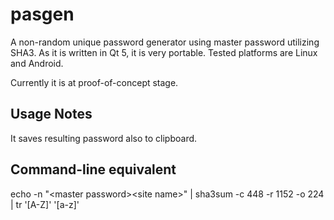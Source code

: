 pasgen
======

A non-random unique password generator using master password utilizing SHA3. As it is written in Qt 5, it is very portable. Tested platforms are Linux and Android.

Currently it is at proof-of-concept stage.

Usage Notes
-----------
It saves resulting password also to clipboard.

Command-line equivalent
-----------------------
echo -n "&lt;master password&gt;&lt;site name&gt;" | sha3sum -c 448 -r 1152 -o 224  | tr '[A-Z]' '[a-z]'

